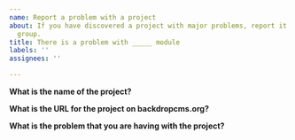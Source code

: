 ```yaml
---
name: Report a problem with a project
about: If you have discovered a project with major problems, report it to the contrib
  group.
title: There is a problem with _____ module
labels: ''
assignees: ''

---
```


<!-- Only administrators on backdropcms.org have permission to update project status, but if you have found a serious problem with a project, we would like to know about it, to protect others -->

**What is the name of the project?**

**What is the URL for the project on backdropcms.org?**

**What is the problem that you are having with the project?**

<!-- After this issue has been verified, a backdropcms.org administrator will mark the project as "Unsupported" as well as set the `Recommended major version` to "None", which will remove this project from the project browser. -->
